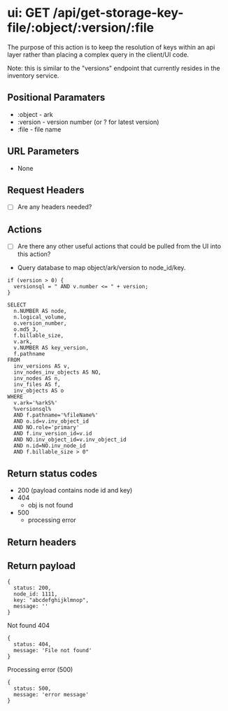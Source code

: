 # ui: GET /api/get-storage-key-file/:object/:version/:file

The purpose of this action is to keep the resolution of keys within an api layer rather than placing a complex query in the client/UI code.

Note: this is similar to the "versions" endpoint that currently resides in the inventory service.

## Positional Paramaters
- :object - ark
- :version - version number (or ? for latest version)
- :file - file name

## URL Parameters

- None

## Request Headers

- [ ] Are any headers needed?

## Actions

- [ ] Are there any other useful actions that could be pulled from the UI into this action?
- Query database to map object/ark/version to node_id/key.

```
if (version > 0) {
  versionsql = " AND v.number <= " + version;
}

SELECT
  n.NUMBER AS node,
  n.logical_volume,
  o.version_number,
  o.md5_3,
  f.billable_size,
  v.ark,
  v.NUMBER AS key_version,
  f.pathname
FROM
  inv_versions AS v,
  inv_nodes_inv_objects AS NO,
  inv_nodes AS n,
  inv_files AS f,
  inv_objects AS o
WHERE
  v.ark='%arkS%'
  %versionsql%
  AND f.pathname='%fileName%'
  AND o.id=v.inv_object_id
  AND NO.role='primary'
  AND f.inv_version_id=v.id
  AND NO.inv_object_id=v.inv_object_id
  AND n.id=NO.inv_node_id
  AND f.billable_size > 0"
```

## Return status codes
- 200 (payload contains node id and key)
- 404
  - obj is not found
- 500
  - processing error

## Return headers

## Return payload

```
{
  status: 200,
  node_id: 1111,
  key: "abcdefghijklmnop",
  message: ''
}
```

Not found 404
```
{
  status: 404,
  message: 'File not found'
}
```

Processing error (500)
```
{
  status: 500,
  message: 'error message'
}
```
